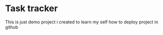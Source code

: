 # Task tracker 

This is just demo project i created to learn my self how to deploy project in github 
